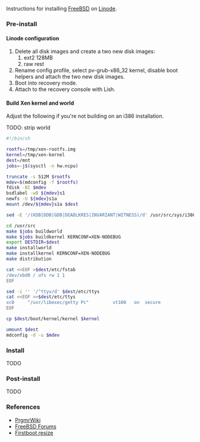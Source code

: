 Instructions for installing [FreeBSD][] on [Linode][].

### Pre-install

#### Linode configuration

1. Delete all disk images and create a two new disk images:
    1. ext2 128MB
    2. raw rest
2. Rename config profile, select pv-grub-x86_32 kernel, disable
   boot helpers and attach the two new disk images.
3. Boot into recovery mode.
4. Attach to the recovery console with Lish.

#### Build Xen kernel and world

Adjust the following if you're not building on an i386 installation.

TODO: strip world

```sh
#!/bin/sh

rootfs=/tmp/xen-rootfs.img
kernel=/tmp/xen-kernel
dest=/mnt
jobs=-j$(sysctl -n hw.ncpu)

truncate -s 512M $rootfs
mdev=$(mdconfig -f $rootfs)
fdisk -BI $mdev
bsdlabel -wB ${mdev}s1
newfs -U ${mdev}s1a
mount /dev/${mdev}s1a $dest

sed -E '/(KDB|DDB|GDB|DEADLKRES|INVARIANT|WITNESS)/d' /usr/src/sys/i386/conf/XEN > /usr/src/sys/i386/conf/XEN-NODEBUG

cd /usr/src
make $jobs buildworld
make $jobs buildkernel KERNCONF=XEN-NODEBUG
export DESTDIR=$dest
make installworld
make installkernel KERNCONF=XEN-NODEBUG
make distribution

cat <<EOF >$dest/etc/fstab
/dev/xbd0 / ufs rw 1 1
EOF

sed -i '' '/^ttyv/d' $dest/etc/ttys
cat <<EOF >>$dest/etc/ttys
xc0     "/usr/libexec/getty Pc"         vt100   on  secure
EOF

cp $dest/boot/kernel/kernel $kernel

umount $dest
mdconfig -d -u $mdev
```

### Install

TODO

### Post-install

TODO

### References

* [PrgmrWiki](http://wiki.prgmr.com/mediawiki/index.php/FreeBSD_as_a_DomU)
* [FreeBSD Forums](http://forums.freebsd.org/viewtopic.php?f=39&t=10268)
* [Firstboot resize](http://lists.freebsd.org/pipermail/freebsd-rc/2013-October/003381.html)

[FreeBSD]: https://www.freebsd.org/
[Linode]: https://www.linode.com/
